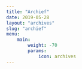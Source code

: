 ```yaml
---
title: "Archief"
date: 2019-05-28
layout: "archives"
slug: "archief"
menu:
    main:
        weight: -70
        params: 
            icon: archives
---
```

